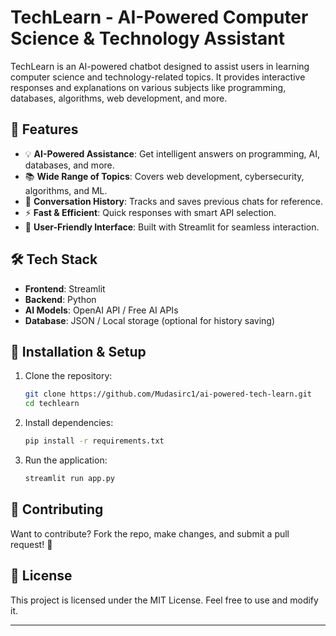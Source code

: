 # TechLearn - AI-Powered Computer Science & Technology Assistant



TechLearn is an AI-powered chatbot designed to assist users in learning computer science and technology-related topics. It provides interactive responses and explanations on various subjects like programming, databases, algorithms, web development, and more.

## 🚀 Features

- 💡 **AI-Powered Assistance**: Get intelligent answers on programming, AI, databases, and more.
- 📚 **Wide Range of Topics**: Covers web development, cybersecurity, algorithms, and ML.
- 🔄 **Conversation History**: Tracks and saves previous chats for reference.
- ⚡ **Fast & Efficient**: Quick responses with smart API selection.
- 🎯 **User-Friendly Interface**: Built with Streamlit for seamless interaction.

## 🛠 Tech Stack

- **Frontend**: Streamlit
- **Backend**: Python
- **AI Models**: OpenAI API / Free AI APIs
- **Database**: JSON / Local storage (optional for history saving)

## 📌 Installation & Setup

1. Clone the repository:
   ```bash
   git clone https://github.com/Mudasirc1/ai-powered-tech-learn.git
   cd techlearn
   ```
2. Install dependencies:
   ```bash
   pip install -r requirements.txt
   ```
3. Run the application:
   ```bash
   streamlit run app.py
   ```



## 🤝 Contributing

Want to contribute? Fork the repo, make changes, and submit a pull request! 🚀

## 📜 License

This project is licensed under the MIT License. Feel free to use and modify it.

---


